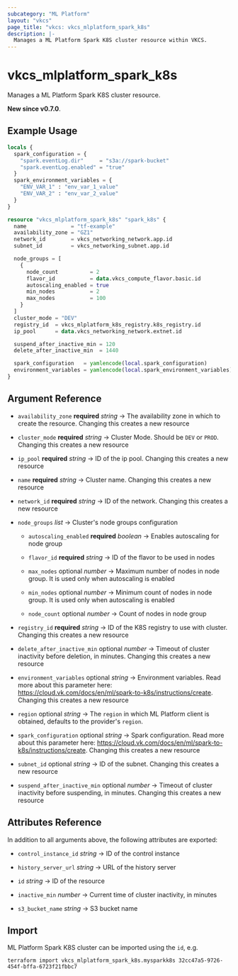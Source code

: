 ```yaml
---
subcategory: "ML Platform"
layout: "vkcs"
page_title: "vkcs: vkcs_mlplatform_spark_k8s"
description: |-
  Manages a ML Platform Spark K8S cluster resource within VKCS.
---
```


# vkcs_mlplatform_spark_k8s

Manages a ML Platform Spark K8S cluster resource.

**New since v0.7.0**.

## Example Usage
```terraform
locals {
  spark_configuration = {
    "spark.eventLog.dir"     = "s3a://spark-bucket"
    "spark.eventLog.enabled" = "true"
  }
  spark_environment_variables = {
    "ENV_VAR_1" : "env_var_1_value"
    "ENV_VAR_2" : "env_var_2_value"
  }
}

resource "vkcs_mlplatform_spark_k8s" "spark_k8s" {
  name              = "tf-example"
  availability_zone = "GZ1"
  network_id        = vkcs_networking_network.app.id
  subnet_id         = vkcs_networking_subnet.app.id

  node_groups = [
    {
      node_count          = 2
      flavor_id           = data.vkcs_compute_flavor.basic.id
      autoscaling_enabled = true
      min_nodes           = 2
      max_nodes           = 100
    }
  ]
  cluster_mode = "DEV"
  registry_id  = vkcs_mlplatform_k8s_registry.k8s_registry.id
  ip_pool      = data.vkcs_networking_network.extnet.id

  suspend_after_inactive_min = 120
  delete_after_inactive_min  = 1440

  spark_configuration   = yamlencode(local.spark_configuration)
  environment_variables = yamlencode(local.spark_environment_variables)
}
```

## Argument Reference
- `availability_zone` **required** *string* &rarr;  The availability zone in which to create the resource. Changing this creates a new resource

- `cluster_mode` **required** *string* &rarr;  Cluster Mode. Should be `DEV` or `PROD`. Changing this creates a new resource

- `ip_pool` **required** *string* &rarr;  ID of the ip pool. Changing this creates a new resource

- `name` **required** *string* &rarr;  Cluster name. Changing this creates a new resource

- `network_id` **required** *string* &rarr;  ID of the network. Changing this creates a new resource

- `node_groups`  *list* &rarr;  Cluster's node groups configuration
  - `autoscaling_enabled` **required** *boolean* &rarr;  Enables autoscaling for node group

  - `flavor_id` **required** *string* &rarr;  ID of the flavor to be used in nodes

  - `max_nodes` optional *number* &rarr;  Maximum number of nodes in node group. It is used only when autoscaling is enabled

  - `min_nodes` optional *number* &rarr;  Minimum count of nodes in node group. It is used only when autoscaling is enabled

  - `node_count` optional *number* &rarr;  Count of nodes in node group


- `registry_id` **required** *string* &rarr;  ID of the K8S registry to use with cluster. Changing this creates a new resource

- `delete_after_inactive_min` optional *number* &rarr;  Timeout of cluster inactivity before deletion, in minutes. Changing this creates a new resource

- `environment_variables` optional *string* &rarr;  Environment variables. Read more about this parameter here: https://cloud.vk.com/docs/en/ml/spark-to-k8s/instructions/create. Changing this creates a new resource

- `region` optional *string* &rarr;  The `region` in which ML Platform client is obtained, defaults to the provider's `region`.

- `spark_configuration` optional *string* &rarr;  Spark configuration. Read more about this parameter here: https://cloud.vk.com/docs/en/ml/spark-to-k8s/instructions/create. Changing this creates a new resource

- `subnet_id` optional *string* &rarr;  ID of the subnet. Changing this creates a new resource

- `suspend_after_inactive_min` optional *number* &rarr;  Timeout of cluster inactivity before suspending, in minutes. Changing this creates a new resource


## Attributes Reference
In addition to all arguments above, the following attributes are exported:
- `control_instance_id` *string* &rarr;  ID of the control instance

- `history_server_url` *string* &rarr;  URL of the history server

- `id` *string* &rarr;  ID of the resource

- `inactive_min` *number* &rarr;  Current time of cluster inactivity, in minutes

- `s3_bucket_name` *string* &rarr;  S3 bucket name



## Import

ML Platform Spark K8S cluster can be imported using the `id`, e.g.
```shell
terraform import vkcs_mlplatform_spark_k8s.mysparkk8s 32cc47a5-9726-454f-bffa-6723f21fbbc7
```
